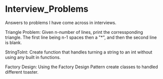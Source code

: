 # Interview_Problems
Answers to problems I have come across in interviews.

Triangle Problem: Given n-number of lines, print the corressponding triangle. The first line being n-1 spaces then a "*", and then the second line is blank. 

StringToInt: Create function that handles turning a string to an int without using any built in functions. 

Factory Design: Using the Factory Design Pattern create classes to handled different toaster. 
